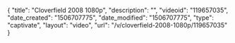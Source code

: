 {
    "title": "Cloverfield 2008 1080p",
    "description": "",
    "videoid": "119657035",
    "date_created": "1506707775",
    "date_modified": "1506707775",
    "type": "captivate",
    "layout": "video",
    "url": "\/v\/cloverfield-2008-1080p\/119657035"
}